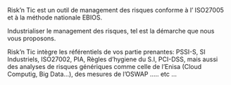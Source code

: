 Risk’n Tic est un outil de management des risques conforme à l’ ISO27005 et à la méthode nationale EBIOS.

Industrialiser le management des risques, tel est la démarche que nous vous proposons.

Risk’n Tic intègre les référentiels de vos partie prenantes:  PSSI-S, SI Industriels, ISO27002, PIA, Règles d’hygiene du S.I, PCI-DSS, mais aussi des analyses de risques génériques comme celle de l’Enisa  (Cloud Computig, Big Data…), des mesures de l’OSWAP ….. etc …